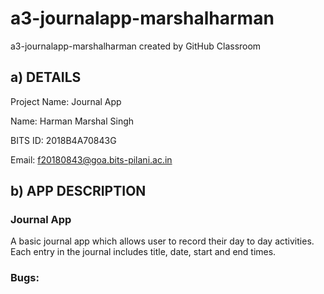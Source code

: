 # a3-journalapp-marshalharman
a3-journalapp-marshalharman created by GitHub Classroom


## a) DETAILS
Project Name: Journal App

Name: Harman Marshal Singh

BITS ID: 2018B4A70843G

Email: f20180843@goa.bits-pilani.ac.in


## b) APP DESCRIPTION
### Journal App
A basic journal app which allows user to record their day to day activities. Each entry in the journal includes title, date, start and end times.
### Bugs:
